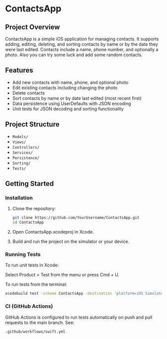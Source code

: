 # ContactsApp

## Project Overview

ContactsApp is a simple iOS application for managing contacts. It supports adding, editing, deleting, and sorting contacts by name or by the date they were last edited. Contacts include a name, phone number, and optionally a photo. Also you can try some luck and add some random contacts.

## Features

- Add new contacts with name, phone, and optional photo
- Edit existing contacts including changing the photo
- Delete contacts
- Sort contacts by name or by date last edited (most recent first)
- Data persistence using UserDefaults with JSON encoding
- Unit tests for JSON decoding and sorting functionality

## Project Structure

- `Models/`
- `Views/`
- `Controllers/`
- `Services/`
- `Persistence/`
- `Sorting/`
- `Tests/`

## Getting Started

### Installation

1. Clone the repository:
   ```bash
   git clone https://github.com/YourUsername/ContactsApp.git
   cd ContactsApp
   ```

2. Open ContactsApp.xcodeproj in Xcode.
3. Build and run the project on the simulator or your device.

### Running Tests

To run unit tests in Xcode:

Select Product > Test from the menu or press Cmd + U.

To run tests from the terminal:
```bash
xcodebuild test -scheme ContactsApp -destination 'platform=iOS Simulator,name=iPhone 14'
```

### CI (GitHub Actions)

GitHub Actions is configured to run tests automatically on push and pull requests to the main branch.
See: 
```bash
.github/workflows/swift.yml
```
